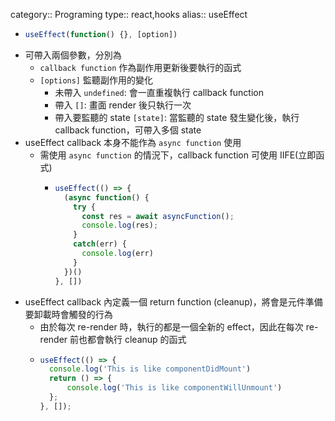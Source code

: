 category:: Programing
type:: react,hooks
alias:: useEffect

- ```typescript
  useEffect(function() {}, [option])
  ```
- 可帶入兩個參數，分別為
	- `callback function` 作為副作用更新後要執行的函式
	- `[options]` 監聽副作用的變化
		- 未帶入 `undefined`: 會一直重複執行 callback function
		- 帶入 `[]`: 畫面 render 後只執行一次
		- 帶入要監聽的 state `[state]`: 當監聽的 state 發生變化後，執行 callback function，可帶入多個 state
- useEffect callback 本身不能作為 `async function` 使用
	- 需使用 `async function` 的情況下，callback function 可使用 IIFE(立即函式)
		- ```typescript
		  useEffect(() => {
		    (async function() {
		      try {
		        const res = await asyncFunction();
		        console.log(res);
		      }
		      catch(err) {
		        console.log(err)
		      }
		    })()
		  }, [])
		  ```
- useEffect callback 內定義一個 return function (cleanup)，將會是元件準備要卸載時會觸發的行為
	- 由於每次 re-render 時，執行的都是一個全新的 effect，因此在每次 re-render 前也都會執行 cleanup 的函式
	- ```typescript
	  useEffect(() => {
	    console.log('This is like componentDidMount')
	    return () => {
	    	console.log('This is like componentWillUnmount')
	    };
	  }, []);
	  ```